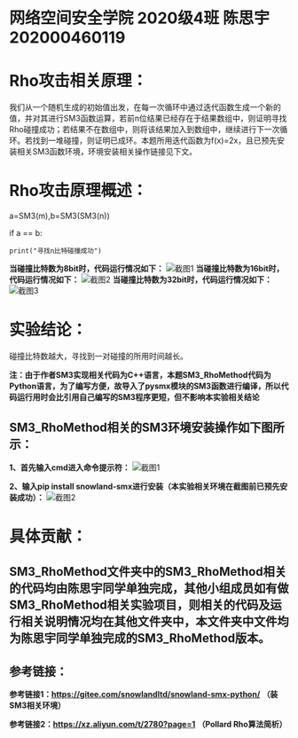 网络空间安全学院 2020级4班 陈思宇 202000460119
<br />
=
Rho攻击相关原理：
=
我们从一个随机生成的初始值出发，在每一次循环中通过迭代函数生成一个新的值，并对其进行SM3函数运算，若前n位结果已经存在于结果数组中，则证明寻找Rho碰撞成功；若结果不在数组中，则将该结果加入到数组中，继续进行下一次循环。若找到一堆碰撞，则证明已成环。本题所用迭代函数为f(x)=2x，且已预先安装相关SM3函数环境，环境安装相关操作链接见下文。

Rho攻击原理概述：
=
a=SM3(m),b=SM3(SM3(n))

if a == b:

    print("寻找n比特碰撞成功")
    
**当碰撞比特数为8bit时，代码运行情况如下：**
![截图1](https://user-images.githubusercontent.com/109191115/180974142-6d0193e0-3293-4339-8c74-f0c8cf776c94.png)
**当碰撞比特数为16bit时，代码运行情况如下：**
![截图2](https://user-images.githubusercontent.com/109191115/180974265-69b7c59a-ed69-4f4a-a235-33df064d39b9.png)
**当碰撞比特数为32bit时，代码运行情况如下：**
![截图3](https://user-images.githubusercontent.com/109191115/180974210-2a3eb314-fd68-4737-b531-504563eedb65.png)

实验结论：
=
碰撞比特数越大，寻找到一对碰撞的所用时间越长。

**注：由于作者SM3实现相关代码为C++语言，本题SM3_RhoMethod代码为Python语言，为了编写方便，故导入了pysmx模块的SM3函数进行编译，所以代码运行用时会比引用自己编写的SM3程序更短，但不影响本实验相关结论**

SM3_RhoMethod相关的SM3环境安装操作如下图所示：
-

**1、首先输入cmd进入命令提示符：**
![截图1](https://user-images.githubusercontent.com/109191115/180785289-3575d690-b084-481f-a544-577d162de337.jpg)

**2、输入pip install snowland-smx进行安装（本实验相关环境在截图前已预先安装成功）：**
![截图2](https://user-images.githubusercontent.com/109191115/180785303-2d507bf7-f33f-4e84-865d-85114b2f9829.jpg)


具体贡献：
=
SM3_RhoMethod文件夹中的SM3_RhoMethod相关的代码均由陈思宇同学单独完成，其他小组成员如有做SM3_RhoMethod相关实验项目，则相关的代码及运行相关说明情况均在其他文件夹中，本文件夹中文件均为陈思宇同学单独完成的SM3_RhoMethod版本。
-

参考链接：
-
**参考链接1：https://gitee.com/snowlandltd/snowland-smx-python/**
**（装SM3相关环境）**

**参考链接2：https://xz.aliyun.com/t/2780?page=1**
**（Pollard Rho算法简析）**
